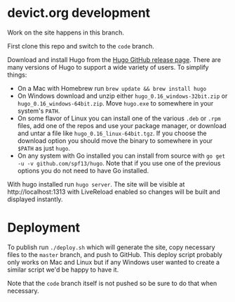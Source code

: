 # devict.org development

Work on the site happens in this branch.

First clone this repo and switch to the `code` branch.

Download and install Hugo from the [Hugo GitHub release page][hugo].
There are many versions of Hugo to support a wide variety of users. To
simplify things:

* On a Mac with Homebrew run `brew update && brew install hugo`
* On Windows download and unzip either `hugo_0.16_windows-32bit.zip` or
  `hugo_0.16_windows-64bit.zip`. Move `hugo.exe` to somewhere in your
  system's `PATH`.
* On some flavor of Linux you can install one of the various `.deb` or `.rpm`
  files, add one of the repos and use your package manager, or download and
  untar a file like `hugo_0.16_linux-64bit.tgz`. If you choose the download
  option you should move the binary to somewhere in your `$PATH` as just
  `hugo`.
* On any system with Go installed you can install from source with `go
  get -u -v github.com/spf13/hugo`. Note that if you use one of the
  previous options you do not need to have Go installed.

With hugo installed run `hugo server`. The site will be visible at
http://localhost:1313 with LiveReload enabled so changes will be built
and displayed instantly.

# Deployment

To publish run `./deploy.sh` which will generate the site, copy
necessary files to the `master` branch, and push to GitHub. This deploy script
probably only works on Mac and Linux but if any Windows user wanted to create a
similar script we'd be happy to have it.

Note that the `code` branch itself is not pushed so be sure to do that
when necessary.

[hugo]: https://github.com/spf13/hugo/releases "Hugo"
